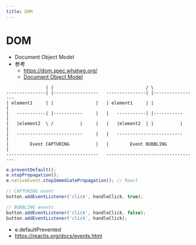```yaml
---
title: DOM
---
```


# DOM

- Document Object Model
- 参考
  - https://dom.spec.whatwg.org/
  - [Document Object Model](https://developer.mozilla.org/en-US/docs/Web/API/Document_Object_Model)

```
               | |                                   / \
---------------| |-----------------   ---------------| |-----------------
| element1     | |                |   | element1     | |                |
|   -----------| |-----------     |   |   -----------| |-----------     |
|   |element2  \ /          |     |   |   |element2  | |          |     |
|   -------------------------     |   |   -------------------------     |
|        Event CAPTURING          |   |        Event BUBBLING           |
-----------------------------------   -----------------------------------
```

```js
e.preventDefault();
e.stopPropagation();
e.nativeEvent.stopImmediatePropagation(); // React

// CAPTURING event
button.addEventListener('click', handleClick, true);

// BUBBLING events
button.addEventListener('click', handleClick, false);
button.addEventListener('click', handleClick);
```

- e.defaultPrevented
- https://reactjs.org/docs/events.html
